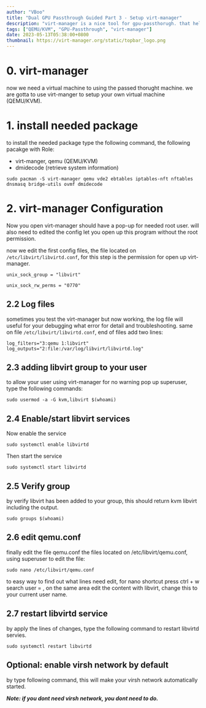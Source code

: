 ```yaml
---
author: "VBoo"
title: "Dual GPU Passthrough Guided Part 3 - Setup virt-manager"
description: "virt-manager is a nice tool for gpu-passthorugh. that helping you control the pci device."
tags: ["QEMU/KVM", "GPU-Passthrough", "virt-manager"]
date: 2023-05-13T05:38:00+0800
thumbnail: https://virt-manager.org/static/topbar_logo.png
---
```


# 0. virt-manager

now we need a virtual machine to using the passed thorught machine. we are gotta to use virt-manger to setup your own virtual machine (QEMU/KVM).


# 1. install needed package

to install the needed package type the following command, the following pacakge with Role:

- virt-manger, qemu (QEMU/KVM)
- dmidecode (retrieve system information)

```shell
sudo pacman -S virt-manager qemu vde2 ebtables iptables-nft nftables dnsmasq bridge-utils ovmf dmidecode
```

# 2. virt-manager Configuration

Now you open virt-manager should have a pop-up for needed root user. will also need to edited the config let you open up this program without the root permission.

now we edit the first config files, the file located on `/etc/libvirt/libvirtd.conf`, for this step is the permission for open up virt-manager.

```shell
unix_sock_group = "libvirt"

unix_sock_rw_perms = "0770"
```

## 2.2 Log files

sometimes you test the virt-manager but now working, the log file will useful for your debugging what error for detail and troubleshooting. same on file `/etc/libvirt/libvirtd.conf`, end of files add two lines:

```shell
log_filters="3:qemu 1:libvirt"
log_outputs="2:file:/var/log/libvirt/libvirtd.log"
```

## 2.3 adding libvirt group to your user

to allow your user using virt-manager for no warning pop up superuser, type the following commands:

```shell
sudo usermod -a -G kvm,libvirt $(whoami)
```

## 2.4 Enable/start libvirt services

Now enable the service

```shell
sudo systemctl enable libvirtd
```

Then start the service

```shell
sudo systemctl start libvirtd
```

## 2.5 Verify group

by verify libvirt has been added to your group, this should return kvm libvirt including the output.

```shell
sudo groups $(whoami)
```

## 2.6 edit qemu.conf

finally edit the file qemu.conf the files located on /etc/libvirt/qemu.conf, using superuser to edit the file:

```shell
sudo nano /etc/libvirt/qemu.conf
```

to easy way to find out what lines need edit, for nano shortcut press  ctrl + w search user = , on the same area edit the content with libvirt, change this to your current user name.

## 2.7 restart libvirtd service

by apply the lines of changes, type the following command to restart libvirtd servies.

```shell
sudo systemctl restart libvirtd
```

## Optional: enable virsh network by default

by type following command, this will make your virsh network automatically started.

***Note: if you dont need virsh network, you dont need to do.***